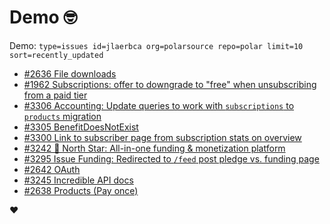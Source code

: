 # Demo 🤓

Demo: `type=issues id=jlaerbca org=polarsource repo=polar limit=10 sort=recently_updated`

<!-- POLAR type=issues id=jlaerbca org=polarsource repo=polar limit=10 sort=recently_updated -->

* [#2636 File downloads](https://github.com/polarsource/polar/issues/2636)
* [#1962 Subscriptions: offer to downgrade to "free" when unsubscribing from a paid tier](https://github.com/polarsource/polar/issues/1962)
* [#3306 Accounting: Update queries to work with `subscriptions` to `products` migration](https://github.com/polarsource/polar/issues/3306)
* [#3305 BenefitDoesNotExist](https://github.com/polarsource/polar/issues/3305)
* [#3300 Link to subscriber page from subscription stats on overview](https://github.com/polarsource/polar/issues/3300)
* [#3242 🎯 North Star: All-in-one funding & monetization platform](https://github.com/polarsource/polar/issues/3242)
* [#3295 Issue Funding: Redirected to `/feed` post pledge vs. funding page](https://github.com/polarsource/polar/issues/3295)
* [#2642 OAuth](https://github.com/polarsource/polar/issues/2642)
* [#3245 Incredible API docs](https://github.com/polarsource/polar/issues/3245)
* [#2638 Products (Pay once)](https://github.com/polarsource/polar/issues/2638)

<!-- POLAR-END id=jlaerbca -->

❤️